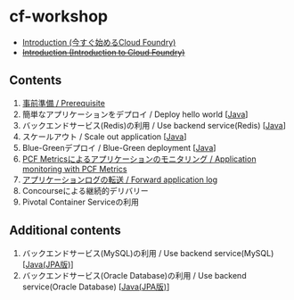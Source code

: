 # cf-workshop
* [Introduction (今すぐ始めるCloud Foundry)](http://www.slideshare.net/makingx/cloud-foundry-hackt-hacktk)
* <s>[Introduction (Introduction to Cloud Foundry)](http://www.slideshare.net/makingx/introduction-to-cloud-foundry-jjug)</s>


## Contents
1.  [事前準備 / Prerequisite](prerequisite.md)
2.  簡単なアプリケーションをデプロイ / Deploy hello world [[Java](deploy-application_java.md)]
3.  バックエンドサービス(Redis)の利用 / Use backend service(Redis) [[Java](backend-service-redis_java.md)] 
4.  スケールアウト / Scale out application [[Java](scale-out_java.md)]
5.  Blue-Greenデプロイ / Blue-Green deployment [[Java](blue-green-deployment_java.md)]
6.  [PCF Metricsによるアプリケーションのモニタリング / Application monitoring with PCF Metrics](pcf-metrics.md) 
7.  [アプリケーションログの転送 / Forward application log](logging.md)
8.  Concourseによる継続的デリバリー
9.  Pivotal Container Serviceの利用

## Additional contents
1. バックエンドサービス(MySQL)の利用 / Use backend service(MySQL) [[Java(JPA版)](backend-service-mysql_java.md)]
2. バックエンドサービス(Oracle Database)の利用 / Use backend service(Oracle Database) [[Java(JPA版)](backend-service-oracle_java.md)]
